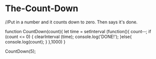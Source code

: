 # The-Count-Down
//Put in a number and it counts down to zero. Then says it's done.

function CountDown(count){
  let time = setInterval (function(){
    count--;
    if (count <= 0) {
      clearInterval (time);
      console.log('DONE!');
    }else{
      console.log(count);
    }
   },1000)
 }
 
CountDown(5);

 
